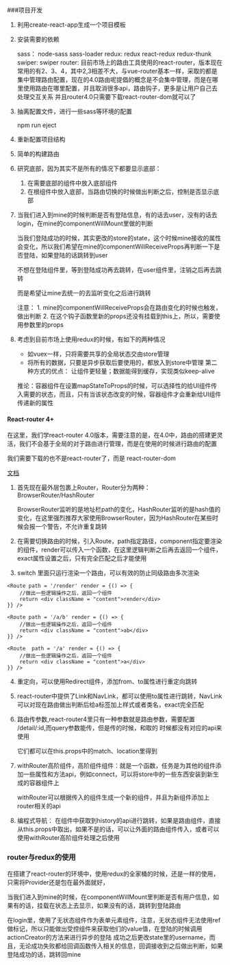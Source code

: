 ###项目开发

1. 利用create-react-app生成一个项目模板

2. 安装需要的依赖
	
	sass： node-sass sass-loader
	redux: redux react-redux redux-thunk
	swiper: swiper
	router: 目前市场上的路由工具使用的react-router，版本现在常用的有2、3、4，其中2,3相差不大，与vue-router基本一样，采取的都是集中管理路由配置，现在的4.0路由呢提倡的概念是不会集中管理，而是在哪里使用路由在哪里配置，并且取消很多api，路由钩子，更多是让用户自己去处理交互关系	
	并且router4.0只需要下载react-router-dom就可以了

3. 抽离配置文件，进行一些sass等环境的配置

	npm run eject
	
4. 重新配置项目结构

5. 简单的构建路由

6. 研究底部，因为其实不是所有的情况下都要显示底部：
	1. 在需要底部的组件中放入底部组件
	2. 在根组件中放入底部，当路由切换的时候做出判断之后，控制是否显示底部

7. 当我们进入到mine的时候判断是否有登陆信息，有的话去user，没有的话去login，在mine的componentWillMount里做的判断

	当我们登陆成功的时候，其实更改的store的state，这个时候mine接收的属性会变化，所以我们希望在mine的componentWillReceiveProps再判断一下是否登陆，如果登陆的话跳转到user
	
	不想在登陆组件里，等到登陆成功再去跳转，在user组件里，注销之后再去跳转
	
	而是希望让mine去统一的去监听变化之后进行跳转
	
	注意： 
		1. mine的componentWillReceiveProps会在路由变化的时候也触发，做出判断
		2. 在这个钩子函数里新的props还没有挂载到this上，所以，需要使用参数里的props

8. 考虑到目前市场上使用redux的时候，有如下的两种情况
	
	* 如vuex一样，只将需要共享的全局状态交由store管理
	* 将所有的数据，只要是异步获取后要使用的，都放入到store中管理
	第二种方式的优点： 让组件更轻量；数据能得到缓存，实现类似keep-alive
	
	推论：容器组件在设置mapStateToProps的时候，可以选择性的给UI组件传入需要的状态，而且，只有当该状态改变的时候，容器组件才会重新给UI组件传递新的属性

#### React-router 4+

在这里，我们学react-router 4.0版本，需要注意的是，在4.0中，路由的搭建更灵活，我们不会基于全局的对于路由进行管理，而是在使用的时候进行路由的配置

我们需要下载的也不是react-router了，而是 react-router-dom

[文档](http://reacttraining.cn/)

1. 首先现在最外层包裹上Router，Router分为两种：BrowserRouter/HashRouter

	BrowserRouter监听的是地址栏path的变化，HashRouter监听的是hash值的变化，在这里强烈推荐大家使用BrowserRouter，因为HashRouter在某些时候会报一个警告，不允许重复跳转


2. 在需要切换路由的时候，引入Route，path指定路径，component指定要渲染的组件，render可以传入一个函数，在这里逻辑判断之后再去返回一个组件，exact属性设置之后，只有完全匹配之后才能使用

3. switch 里面只运行渲染一个路由，可以有效的防止同级路由多次渲染



<Switch>
   	<Route exact path = '/' component = {Home} />
   	
   	
   	<Route path = '/render' render = {() => {
   		//做出一些逻辑操作之后，返回一个组件
   		return <div className = "content">render</div>
   	}} />
   	
   	<Route path = '/a/b' render = {() => {
   		//做出一些逻辑操作之后，返回一个组件
   		return <div className = "content">ab</div>
   	}} />
   	
   	<Route  path = '/a' render = {() => {
   		//做出一些逻辑操作之后，返回一个组件
   		return <div className = "content">a</div>
   	}} />
   	
   	
</Switch>

4. 重定向，可以使用Redirect组件，添加from、to属性进行重定向跳转

5. react-router中提供了Link和NavLink，都可以使用to属性进行跳转，NavLink可以对现在路由做出判断后给a标签加上样式或者类名，exact完全匹配

5. 路由传参数,react-router4里只有一种参数就是路由参数，需要配置 /detail/:id,而query参数能传，但是传的时候，和取的 时候都没有对应的api来使用

	它们都可以在this.props中的match、location里得到

6. withRouter高阶组件，高阶组件组件：就是一个函数，任务是为其他的组件添加一些属性和方法api，例如connect，可以将store中的一些东西安装到新生成的容器组件上

	withRouter可以根据传入的组件生成一个新的组件，并且为新组件添加上router相关的api
	
7. 编程式导航： 在组件中获取到history的api进行跳转，如果是路由组件，直接从this.props中取出，如果不是的话，可以让外面的路由组件传入，或者可以使用withRouter高阶组件处理之后使用



### router与redux的使用

在搭建了react-router的环境中，使用redux的全家桶的时候，还是一样的使用，只需将Provider还是包在最外面就好，

当我们进入到mine的时候，在componentWillMount里判断是否有用户信息，如果有的话，挂载在状态上去显示，如果没有的话，跳转到登陆路由

在login里，使用了无状态组件作为表单元素组件，注意，无状态组件无法使用ref做标记，所以只能做出受控组件来获取他们的value值，在登陆的时候调用actionCreator的方法来进行异步的登陆
成功之后更改state里的username，而且，无论成功失败都给回调函数传入相关的信息，回调接收到之后做出判断，如果登陆成功的话，跳转回mine






